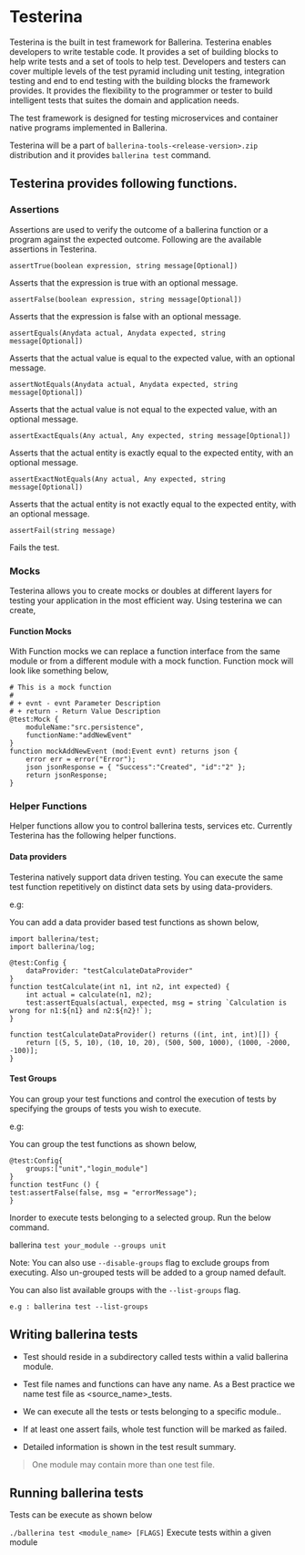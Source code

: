 # Testerina

Testerina is the built in test framework for Ballerina. Testerina enables developers to write testable code. 
It provides a set of building blocks to help write tests and a set of tools to help test. 
Developers and testers can cover multiple levels of the test pyramid including unit testing, integration testing and end to end testing with the building blocks the framework provides. It provides the flexibility to the programmer or tester to build intelligent tests that suites the domain and application needs. 

The test framework is designed for testing microservices and container native programs implemented in Ballerina.

Testerina will be a part of ```ballerina-tools-<release-version>.zip``` distribution and it provides ```ballerina test``` command.  


## Testerina provides following functions.

### Assertions
Assertions are used to verify the outcome of a ballerina function or a program against the expected outcome. Following are the available assertions in Testerina.

````ballerina
assertTrue(boolean expression, string message[Optional]) 
````
Asserts that the expression is true with an optional message.

````ballerina
assertFalse(boolean expression, string message[Optional])
````
Asserts that the expression is false with an optional message.

````ballerina
assertEquals(Anydata actual, Anydata expected, string message[Optional])
````
Asserts that the actual value is equal to the expected value, with an optional message.

````ballerina
assertNotEquals(Anydata actual, Anydata expected, string message[Optional])
````
Asserts that the actual value is not equal to the expected value, with an optional message.

````ballerina
assertExactEquals(Any actual, Any expected, string message[Optional])
````
Asserts that the actual entity is exactly equal to the expected entity, with an optional message.

````ballerina
assertExactNotEquals(Any actual, Any expected, string message[Optional])
````
Asserts that the actual entity is not exactly equal to the expected entity, with an optional message.

````ballerina
assertFail(string message)
````
Fails the test.

### Mocks
Testerina allows you to create mocks or doubles at different layers for testing your application in the most efficient way. Using testerina we can create,

#### Function Mocks

With Function mocks we can replace a function interface from the same module or from a different module with a mock function. Function mock will look like something below,

````ballerina
# This is a mock function
#
# + evnt - evnt Parameter Description 
# + return - Return Value Description
@test:Mock {
    moduleName:"src.persistence",
    functionName:"addNewEvent"
}
function mockAddNewEvent (mod:Event evnt) returns json {
    error err = error("Error");
    json jsonResponse = { "Success":"Created", "id":"2" };
    return jsonResponse;
}
````

### Helper Functions

Helper functions allow you to control ballerina tests, services etc. Currently Testerina has the following helper functions.

#### Data providers
Testerina natively support data driven testing. You can execute the same test function repetitively on distinct data sets by using data-providers. 

e.g:

You can add a data provider based test functions as shown below,
```ballerina
import ballerina/test;
import ballerina/log;

@test:Config {
    dataProvider: "testCalculateDataProvider"
}
function testCalculate(int n1, int n2, int expected) {
    int actual = calculate(n1, n2);
    test:assertEquals(actual, expected, msg = string `Calculation is wrong for n1:${n1} and n2:${n2}!`);
}

function testCalculateDataProvider() returns ((int, int, int)[]) {
    return [(5, 5, 10), (10, 10, 20), (500, 500, 1000), (1000, -2000, -100)];
}
```

#### Test Groups
You can group your test functions and control the execution of tests by specifying the groups of tests you wish to execute.

e.g:

You can group the test functions as shown below,
````ballerina
@test:Config{
    groups:["unit","login_module"]
}
function testFunc () {
test:assertFalse(false, msg = "errorMessage");
}
````

Inorder to execute tests belonging to a selected group. Run the below command.

ballerina ``test your_module --groups unit``

Note: You can also use `--disable-groups` flag to exclude groups from executing. Also un-grouped tests will be added to a group named default.

You can also list available groups with the `--list-groups` flag.
````
e.g : ballerina test --list-groups
````
 
## Writing ballerina tests

- Test should reside in a subdirectory called tests within a valid ballerina module.
- Test file names and functions can have any name. As a Best practice we name test file as \<source_name>_tests.  
- We can execute all the tests or tests belonging to a specific module..

- If at least one assert fails, whole test function will be marked as failed.
- Detailed information is shown in the test result summary.  
> One module may contain more than one test file.

## Running ballerina tests

Tests can be execute as shown below

```./ballerina test <module_name> [FLAGS]``` Execute tests within a given module